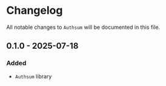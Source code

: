 # Changelog

All notable changes to `Authsum` will be documented in this file.

## 0.1.0 - 2025-07-18

### Added
- `Authsum` library